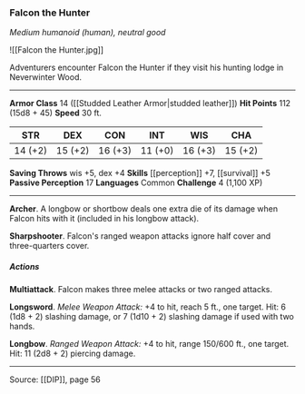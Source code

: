 ### Falcon the Hunter
_Medium humanoid (human), neutral good_

![[Falcon the Hunter.jpg]]

Adventurers encounter Falcon the Hunter if they visit his hunting lodge in Neverwinter Wood.





---

**Armor Class** 14 ([[Studded Leather Armor|studded leather]])
**Hit Points** 112 (15d8 + 45)
**Speed** 30 ft.

| STR     | DEX     | CON     | INT     | WIS     | CHA     |
|---------|---------|---------|---------|---------|---------|
| 14 (+2) | 15 (+2) | 16 (+3) | 11 (+0) | 16 (+3) | 15 (+2) |

**Saving Throws** wis +5, dex +4
**Skills** [[perception]] +7, [[survival]] +5
**Passive Perception** 17
**Languages** Common
**Challenge** 4 (1,100 XP)

---

**Archer**. A longbow or shortbow deals one extra die of its damage when Falcon hits with it (included in his longbow attack).

**Sharpshooter**. Falcon's ranged weapon attacks ignore half cover and three-quarters cover.

##### Actions
**Multiattack**. Falcon makes three melee attacks or two ranged attacks.

**Longsword**. _Melee Weapon Attack:_ +4 to hit, reach 5 ft., one target. Hit: 6 (1d8 + 2) slashing damage, or 7 (1d10 + 2) slashing damage if used with two hands.

**Longbow**. _Ranged Weapon Attack:_ +4 to hit, range 150/600 ft., one target. Hit: 11 (2d8 + 2) piercing damage.


---

Source: [[DIP]], page 56
